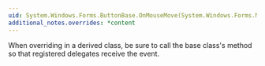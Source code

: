 ```yaml
---
uid: System.Windows.Forms.ButtonBase.OnMouseMove(System.Windows.Forms.MouseEventArgs)
additional_notes.overrides: *content
---
```


<p>When overriding <xref href="System.Windows.Forms.ButtonBase.OnMouseMove(System.Windows.Forms.MouseEventArgs)"></xref> in a derived class, be sure to call the base class's <xref href="System.Windows.Forms.ButtonBase.OnMouseMove(System.Windows.Forms.MouseEventArgs)"></xref> method so that registered delegates receive the event.</p>



